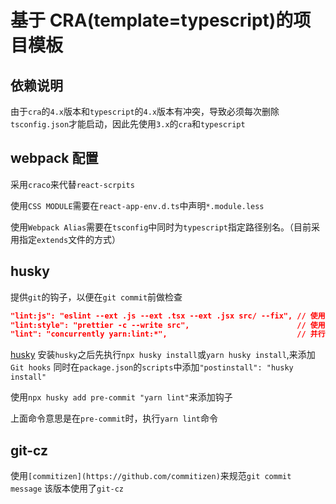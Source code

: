 # 基于 CRA(template=typescript)的项目模板

## 依赖说明

由于`cra`的`4.x`版本和`typescript`的`4.x`版本有冲突，导致必须每次删除`tsconfig.json`才能启动，因此先使用`3.x`的`cra`和`typescript`

## webpack 配置

采用`craco`来代替`react-scrpits`

使用`CSS MODULE`需要在`react-app-env.d.ts`中声明`*.module.less`

使用`Webpack Alias`需要在`tsconfig`中同时为`typescript`指定路径别名。（目前采用指定`extends`文件的方式）

## husky

提供`git`的钩子，以便在`git commit`前做检查

```json
"lint:js": "eslint --ext .js --ext .tsx --ext .jsx src/ --fix", // 使用eslint 检查语法
"lint:style": "prettier -c --write src",                        // 使用prettier检查格式
"lint": "concurrently yarn:lint:*",                             // 并行同时检查语法和格式
```

[husky](https://typicode.github.io/husky/#/)
安装`husky`之后先执行`npx husky install`或`yarn husky install`,来添加`Git hooks`
同时在`package.json`的`scripts`中添加`"postinstall": "husky install"`

使用`npx husky add pre-commit "yarn lint"`来添加钩子

上面命令意思是在`pre-commit`时，执行`yarn lint`命令

## git-cz

使用`[commitizen](https://github.com/commitizen)`来规范`git commit message`
该版本使用了`git-cz`

